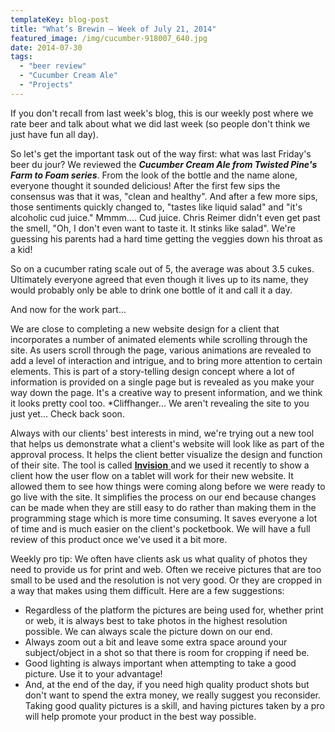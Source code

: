 ```yaml
---
templateKey: blog-post
title: "What’s Brewin – Week of July 21, 2014"
featured_image: /img/cucumber-918007_640.jpg
date: 2014-07-30
tags:
  - "beer review"
  - "Cucumber Cream Ale"
  - "Projects"
---
```


If you don't recall from last week's blog, this is our weekly post where we rate beer and talk about what we did last week (so people don't think we just have fun all day).

So let's get the important task out of the way first: what was last Friday's beer du jour? We reviewed the **_Cucumber Cream Ale from Twisted Pine's Farm to Foam series_**. From the look of the bottle and the name alone, everyone thought it sounded delicious! After the first few sips the consensus was that it was, "clean and healthy". And after a few more sips, those sentiments quickly changed to, "tastes like liquid salad" and "it's alcoholic cud juice." Mmmm.... Cud juice. Chris Reimer didn't even get past the smell, "Oh, I don't even want to taste it. It stinks like salad". We're guessing his parents had a hard time getting the veggies down his throat as a kid!

So on a cucumber rating scale out of 5, the average was about 3.5 cukes. Ultimately everyone agreed that even though it lives up to its name, they would probably only be able to drink one bottle of it and call it a day.

And now for the work part...

We are close to completing a new website design for a client that incorporates a number of animated elements while scrolling through the site. As users scroll through the page, various animations are revealed to add a level of interaction and intrigue, and to bring more attention to certain elements.  This is part of a story-telling design concept where a lot of information is provided on a single page but is revealed as you make your way down the page. It's a creative way to present information, and we think it looks pretty cool too. \*Cliffhanger... We aren't revealing the site to you just yet... Check back soon.

Always with our clients' best interests in mind, we're trying out a new tool that helps us demonstrate what a client's website will look like as part of the approval process. It helps the client better visualize the design and function of their site. The tool is called [**Invision** ](http://www.invisionapp.com/)and we used it recently to show a client how the user flow on a tablet will work for their new website. It allowed them to see how things were coming along before we were ready to go live with the site. It simplifies the process on our end because changes can be made when they are still easy to do rather than making them in the programming stage which is more time consuming. It saves everyone a lot of time and is much easier on the client's pocketbook. We will have a full review of this product once we've used it a bit more.

Weekly pro tip: We often have clients ask us what quality of photos they need to provide us for print and web. Often we receive pictures that are too small to be used and the resolution is not very good. Or they are cropped in a way that makes using them difficult. Here are a few suggestions:

*   Regardless of the platform the pictures are being used for, whether print or web, it is always best to take photos in the highest resolution possible. We can always scale the picture down on our end.
*   Always zoom out a bit and leave some extra space around your subject/object in a shot so that there is room for cropping if need be.
*   Good lighting is always important when attempting to take a good picture. Use it to your advantage!
*   And, at the end of the day, if you need high quality product shots but don't want to spend the extra money, we really suggest you reconsider. Taking good quality pictures is a skill, and having pictures taken by a pro will help promote your product in the best way possible.
